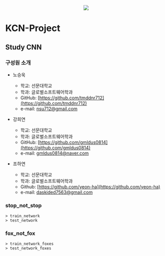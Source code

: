 <p align="center"><img src="https://encrypted-tbn0.gstatic.com/images?q=tbn%3AANd9GcSABtZqk0fr5cMQKjy-hpqhzBNRUIlJrzjlRw&usqp=CAU"></p>


# KCN-Project

## Study CNN


### 구성원 소개
+ 노승욱
    + 학교: 선문대학교
    + 학과: 글로벌소프트웨어학과
    + GitHub: [https://github.com/tmddnr712](https://github.com/tmddnr712)
    + e-mail: nsu712@gmail.com
    
+ 강희연  
    + 학교: 선문대학교  
    + 학과: 글로벌소프트웨어학과  
    + GitHub: [https://github.com/gmldus0814](https://github.com/gmldus0814)  
    + e-mail: gmldus0814@naver.com
 
+ 조하연
    + 학교: 선문대학교
    + 학과: 글로벌소프트웨어학과
    + Github: [https://github.com/yeon-ha](https://github.com/yeon-ha)
    + e-mail: daskided7563@gmail.com

### stop_not_stop
    > train_network
    > test_network

### fox_not_fox
    > train_network_foxes
    > test_network_foxes
